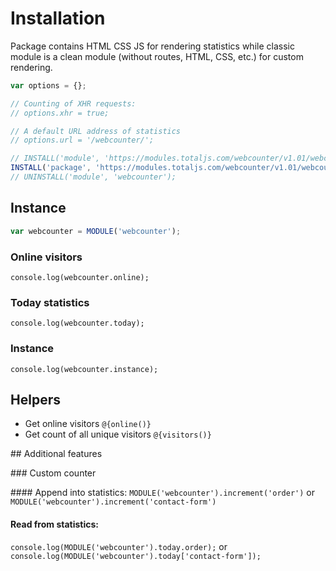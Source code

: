 # Installation

Package contains HTML CSS JS for rendering statistics while classic module is a clean module (without routes, HTML, CSS, etc.) for custom rendering.

```js
var options = {};

// Counting of XHR requests:
// options.xhr = true;

// A default URL address of statistics
// options.url = '/webcounter/';

// INSTALL('module', 'https://modules.totaljs.com/webcounter/v1.01/webcounter.js', options);
INSTALL('package', 'https://modules.totaljs.com/webcounter/v1.01/webcounter.package', options);
// UNINSTALL('module', 'webcounter');
```

## Instance

```js
var webcounter = MODULE('webcounter');
```

### Online visitors

`console.log(webcounter.online);`

### Today statistics

`console.log(webcounter.today);`

### Instance

`console.log(webcounter.instance);`

## Helpers

- Get online visitors `@{online()}`
- Get count of all unique visitors `@{visitors()}`

## Additional features

### Custom counter

#### Append into statistics:
`MODULE('webcounter').increment('order')` or `MODULE('webcounter').increment('contact-form')`

#### Read from statistics:
`console.log(MODULE('webcounter').today.order);` or `console.log(MODULE('webcounter').today['contact-form']);`
